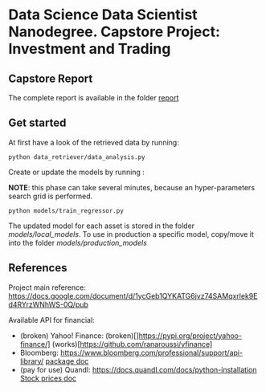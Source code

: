 # Data Science Data Scientist Nanodegree. Capstore Project: Investment and Trading

## Capstore Report

The complete report is available in the folder [report](report/REPORT.md)


## Get started

At first have a look of the retrieved data by running:

    python data_retriever/data_analysis.py

Create or update the models by running :

**NOTE**: this phase can take several minutes, because an hyper-parameters search grid is performed.

    python models/train_regressor.py

The updated model for each asset is stored in the folder _models/local_models_. To use in production a specific model, copy/move it into the folder _models/production_models_




## References

Project main reference: https://docs.google.com/document/d/1ycGeb1QYKATG6jvz74SAMqxrlek9Ed4RYrzWNhWS-0Q/pub

Available API for financial:
 - (broken) Yahoo! Finance: (broken)[]https://pypi.org/project/yahoo-finance/] (works)[https://github.com/ranaroussi/yfinance]
 - Bloomberg: https://www.bloomberg.com/professional/support/api-library/ [package doc](https://bloomberg.github.io/blpapi-docs/python/3.13/)
 - (pay for use) Quandl: https://docs.quandl.com/docs/python-installation [Stock prices doc](https://www.quandl.com/data/EOD-End-of-Day-US-Stock-Prices/documentation)
